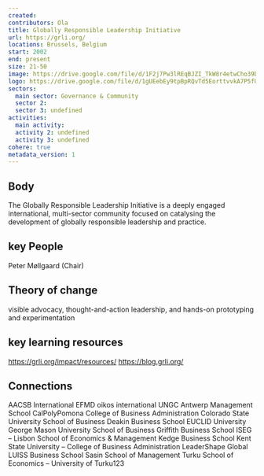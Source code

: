 ```yaml
---
created:
contributors: Ola
title: Globally Responsible Leadership Initiative
url: https://grli.org/
locations: Brussels, Belgium
start: 2002
end: present
size: 21-50
image: https://drive.google.com/file/d/1F2j7Pw3lREqBJZI_TkW8r4etwCho39D_/view?usp=drive_link
logo: https://drive.google.com/file/d/1gUEebEy9tpBpRQvTd5EorttvvkA7P5fU/view?usp=drive_link
sectors:
  main sector: Governance & Community
  sector 2: 
  sector 3: undefined
activities: 
  main activity: 
  activity 2: undefined
  activity 3: undefined
cohere: true
metadata_version: 1
---
```



## Body

The Globally Responsible Leadership Initiative is a deeply engaged international, multi-sector community focused on catalysing the development of globally responsible leadership and practice.



## key People

Peter Møllgaard (Chair)

## Theory of change

visible advocacy, thought-and-action leadership, and hands-on prototyping and experimentation

## key learning resources

https://grli.org/impact/resources/
https://blog.grli.org/

## Connections


AACSB International
EFMD
oikos international
UNGC
Antwerp Management School
CalPolyPomona College of Business Administration
Colorado State University School of Business
Deakin Business School
EUCLID University
George Mason University School of Business
Griffith Business School
ISEG – Lisbon School of Economics & Management
Kedge Business School
Kent State University – College of Business Administration
LeaderShape Global
LUISS Business School
Sasin School of Management
Turku School of Economics – University of Turku123

